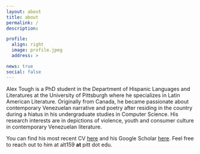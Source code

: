 ```yaml
---
layout: about
title: about
permalink: /
description:

profile:
  align: right
  image: profile.jpeg
  address: >

news: true
social: false
---
```


Alex Tough is a PhD student in the Department of Hispanic Languages and Literatures at the University of Pittsburgh where he specializes in Latin American Literature. Originally from Canada, he became passionate about contemporary Venezuelan narrative and poetry after residing in the country during a hiatus in his undergraduate studies in Computer Science. His research interests are in depictions of violence, youth and consumer culture in contemporary Venezuelan literature. 

You can find his most recent CV [here](/assets/pdf/CV.pdf) and his Google Scholar [here](https://scholar.google.com/citations?hl=en&user=EBlxkvcAAAAJ&view_op=list_works&gmla=AJsN-F5sf6bSsExlqFDexf3Wy8UXoBxkmKjJVmtMP4957U75fi9ZlfdCnf_vUF0PUnbUkFCWbSyIw_edNhUVMCYWMRpMQM6K-88dp5zuG9PIA0ubgRL81_4). Feel free to reach out to him at alt159 **at** pitt dot edu. 
